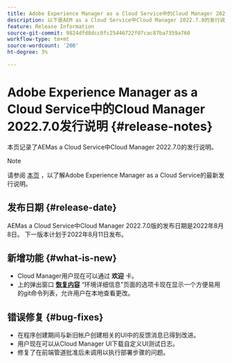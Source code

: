 ```yaml
---
title: Adobe Experience Manager as a Cloud Service中的Cloud Manager 2022.7.0发行说明
description: 以下是AEM as a Cloud Service中Cloud Manager 2022.7.0的发行说明。
feature: Release Information
source-git-commit: 9824dfd8dcc0fc25446722f07cac87ba7359a760
workflow-type: tm+mt
source-wordcount: '200'
ht-degree: 3%

---
```



# Adobe Experience Manager as a Cloud Service中的Cloud Manager 2022.7.0发行说明 {#release-notes}

本页记录了AEMas a Cloud Service中Cloud Manager 2022.7.0的发行说明。

>[!NOTE]
>
>请参阅 [本页](/help/release-notes/release-notes-cloud/release-notes-current.md) ，以了解Adobe Experience Manager as a Cloud Service的最新发行说明。

## 发布日期 {#release-date}

AEMas a Cloud Service中Cloud Manager 2022.7.0版的发布日期是2022年8月8日。 下一版本计划于2022年8月11日发布。

## 新增功能 {#what-is-new}

* Cloud Manager用户现在可以通过 **欢迎** 卡。
* 上的弹出窗口 **[恢复内容](/help/operations/backup.md)** “环境详细信息”页面的选项卡现在显示一个方便易用的git命令列表，允许用户在本地查看更改。

## 错误修复 {#bug-fixes}

* 在程序创建期间与新旧帐户创建相关的UI中的反馈消息已得到改进。
* 用户现在可以从Cloud Manager UI下载自定义UI测试日志。
* 修复了在前端管道批准后未调用以执行部署步骤的问题。
